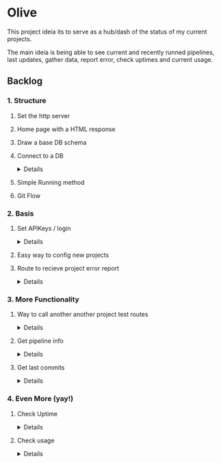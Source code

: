 # Olive
This project ideia its to serve as a hub/dash of the status of my current projects.

The main ideia is being able to see current and recently runned pipelines, last updates, gather data, report error, check uptimes and current usage.


## Backlog


### 1. Structure
1. Set the http server 
2. Home page with a HTML response
3. Draw a base DB schema
4. Connect to a DB
    <details>

    - Get
    - Upload
    - Update

    </details>
5. Simple Running method
6. Git Flow

### 2. Basis
1. Set APIKeys / login
    <details>

    - Different types of login
    - Being able to create new logins
    - Get keys from request query
        
    </details>
2. Easy way to config new projects
3. Route to recieve project error report
    <details>

    - Save Data
    - Display it on home page

    </details>
    
### 3. More Functionality
1. Way to call another another project test routes
    <details>

    - API
    - Git clone + test (maybe?)
    - Save Data
    - Display it on home page

    </details>
2. Get pipeline info
    <details>

    - Connect with providers
        - GitHub
        - AWS
        - Azure
    - Save Data
    - Display it on home page
    - if pipelines fails call the error route
    - When pipeline starts, call a report route
    - if pipelines succeed, call a report route

    </details>

3. Get last commits
    <details>

    - If i can see from where the pipeline was triggered, connect this to it
    - Display it on home page

    </details>


### 4. Even More (yay!)

1. Check Uptime
    <details>

    - When pipelines start, call a test route every x seconds to gather any downtime
    - When error route is called, call a test route every x seconds (until OK) to gather downtime
    - Call test route every x seconds (maybe?)
    - Connect with providers to check downtime registred
        - AWS
        - GitHub
        - Azure

    </details>

2. Check usage
    <details>

    - Connect with providers to check it registred
        - AWS
        - GitHub
        - Azure
    - Get it every x minutes

    </details>
